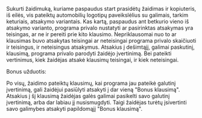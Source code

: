 Sukurti žaidimuką, kuriame paspaudus start prasidėtų žaidimas ir kopiuteris, iš eilės, vis pateiktų automobilių logotipų paveikslėlius su galimais, tarkim keturiais, atsakymo variantais. 
Kas kartą, paspaudus ant betkurio vieno iš atsakymo varianto, programa privalo nustatyti ar pasirinktas atsakymas yra teisingas, ar ne ir pereiti prie kito klausimo. 
Nepriklausomai nuo to ar klausimas buvo atsakytas teisingai ar neteisingai programa privalo skaičiuoti ir teisingus, ir neteisingus atsakymus. 
Atsakius į dešimtąjį, galimai paskutinį, klausimą, programa privalo parodyti žaidėjo įvertinimą. Bei pateikti vertinimus, kiek žaidėjas atsakė klausimų teisingai, ir kiek neteisingai. 

Bonus užduotis: 

Po visų, žaidimo pateiktų klausimų, kai programa jau pateikė galutinį įvertinimą, gali žaidėjui pasiūlyti atsakyti į dar vieną "Bonus klausimą". Atsakius į šį klausimą žaidėjas galės galimai pasikelti savo galutinį įvertinimą, arba dar labiau jį nusismugdyti. Taigi žaidėjas turėtų įsivertinti savo galimybes atsakyti papildomąjį "Bonus klausimą". 